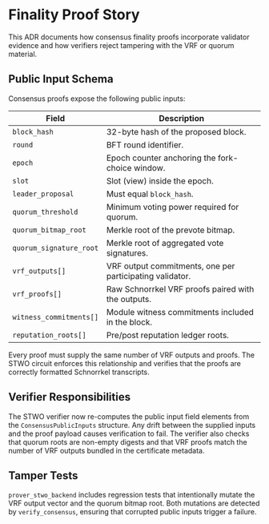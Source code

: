 # Finality Proof Story

This ADR documents how consensus finality proofs incorporate validator evidence
and how verifiers reject tampering with the VRF or quorum material.

## Public Input Schema

Consensus proofs expose the following public inputs:

| Field | Description |
| --- | --- |
| `block_hash` | 32-byte hash of the proposed block. |
| `round` | BFT round identifier. |
| `epoch` | Epoch counter anchoring the fork-choice window. |
| `slot` | Slot (view) inside the epoch. |
| `leader_proposal` | Must equal `block_hash`. |
| `quorum_threshold` | Minimum voting power required for quorum. |
| `quorum_bitmap_root` | Merkle root of the prevote bitmap. |
| `quorum_signature_root` | Merkle root of aggregated vote signatures. |
| `vrf_outputs[]` | VRF output commitments, one per participating validator. |
| `vrf_proofs[]` | Raw Schnorrkel VRF proofs paired with the outputs. |
| `witness_commitments[]` | Module witness commitments included in the block. |
| `reputation_roots[]` | Pre/post reputation ledger roots. |

Every proof must supply the same number of VRF outputs and proofs.  The STWO
circuit enforces this relationship and verifies that the proofs are correctly
formatted Schnorrkel transcripts.

## Verifier Responsibilities

The STWO verifier now re-computes the public input field elements from the
`ConsensusPublicInputs` structure.  Any drift between the supplied inputs and
the proof payload causes verification to fail.  The verifier also checks that
quorum roots are non-empty digests and that VRF proofs match the number of VRF
outputs bundled in the certificate metadata.

## Tamper Tests

`prover_stwo_backend` includes regression tests that intentionally mutate the
VRF output vector and the quorum bitmap root.  Both mutations are detected by
`verify_consensus`, ensuring that corrupted public inputs trigger a failure.


